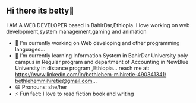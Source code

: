 ## Hi there its betty👋 
I AM A WEB DEVELOPER based in BahirDar,Ethiopia. I love working on web development,system management,gaming and animation

- 🔭 I’m currently working on Web developing and other programming languages...
- 🌱 I’m currently learning Information System in BahirDar University poly campus in Regular program and department of Accounting in NewBlue University in distance program ,Ethiopia...
 reach me at: https://www.linkedin.com/in/bethlehem-mihiretie-490341341/
bethlehemmihiretie@gmail.com...
- 😄 Pronouns: she/her
- ⚡ Fun fact: I love to read fiction book and writing
<!--
**Bethlehem-mihiretie/Bethlehem-mihiretie** is a ✨ _special_ ✨ repository because its `README.md` (this file) appears on your GitHub profile.
##skills
programming languages like: c++,Java,Phyton
scratch
##tools
vs code,turbowrap scratch,Audio audition 
Here are some ideas to get you started:

- 🔭 I’m currently working on Web developing and other programming languages...
- 🌱 I’m currently learning Information System in BahirDar University poly campus in Regular program and department of Accounting in NewBlue University in distance program ,Ethiopia...
- 👯 I’m looking to collaborate on ...
- 🤔 I’m looking for help with ...
- 💬 Ask me about ...
- 📫 How to reach me: https://www.linkedin.com/in/bethlehem-mihiretie-490341341/
bethlehemmihiretie@gmail.com...
- 😄 Pronouns: she/her
- ⚡ Fun fact: I love to read fiction book and writing...
-->
